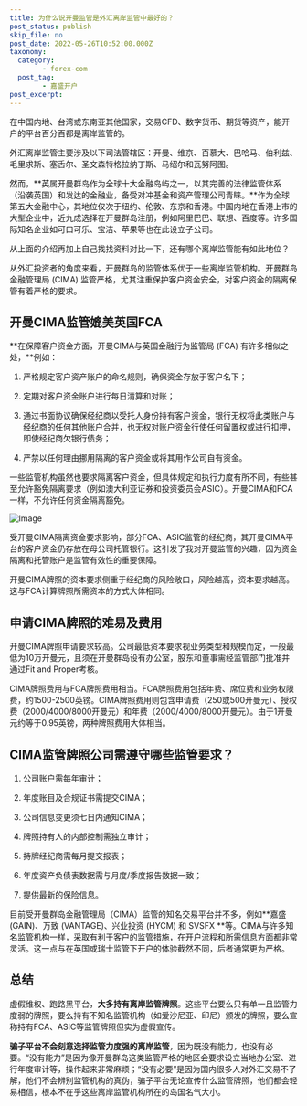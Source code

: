```yaml
---
title: 为什么说开曼监管是外汇离岸监管中最好的？
post_status: publish
skip_file: no
post_date: 2022-05-26T10:52:00.000Z
taxonomy:
  category:
        - forex-com
  post_tag:
        - 嘉盛开户
post_excerpt: 
---
```

在中国内地、台湾或东南亚其他国家，交易CFD、数字货币、期货等资产，能开户的平台百分百都是离岸监管的。

外汇离岸监管主要涉及以下司法管辖区：开曼、维京、百慕大、巴哈马、伯利兹、毛里求斯、塞舌尔、圣文森特格拉纳丁斯、马绍尔和瓦努阿图。

然而，**英属开曼群岛作为全球十大金融岛屿之一，以其完善的法律监管体系（沿袭英国）和发达的金融业，备受对冲基金和资产管理公司青睐。**作为全球第五大金融中心，其地位仅次于纽约、伦敦、东京和香港。中国内地在香港上市的大型企业中，近九成选择在开曼群岛注册，例如阿里巴巴、联想、百度等。许多国际知名企业如可口可乐、宝洁、苹果等也在此设立子公司。

从上面的介绍再加上自己找找资料对比一下，还有哪个离岸监管能有如此地位？

从外汇投资者的角度来看，开曼群岛的监管体系优于一些离岸监管机构。开曼群岛金融管理局 (CIMA) 监管严格，尤其注重保护客户资金安全，对客户资金的隔离保管有着严格的要求。

## 开曼CIMA监管媲美英国FCA

**在保障客户资金方面，开曼CIMA与英国金融行为监管局 (FCA) 有许多相似之处，**例如：

1. 严格规定客户资产账户的命名规则，确保资金存放于客户名下；

1. 定期对客户资金账户进行每日清算和对账；

1. 通过书面协议确保经纪商以受托人身份持有客户资金，银行无权将此类账户与经纪商的任何其他账户合并，也无权对账户资金行使任何留置权或进行扣押，即使经纪商欠银行债务；

1. 严禁以任何理由挪用隔离的客户资金或将其用作公司自有资金。

一些监管机构虽然也要求隔离客户资金，但具体规定和执行力度有所不同，有些甚至允许豁免隔离要求（例如澳大利亚证券和投资委员会ASIC）。开曼CIMA和FCA一样，不允许任何资金隔离豁免。

![Image](https://prod-files-secure.s3.us-west-2.amazonaws.com/39ed1227-6d7d-4570-be36-9ccd4a2c4241/bd849744-3fcb-4a37-8312-357962c8f065/image.png?X-Amz-Algorithm=AWS4-HMAC-SHA256&X-Amz-Content-Sha256=UNSIGNED-PAYLOAD&X-Amz-Credential=ASIAZI2LB466XDAWDAPV%2F20250911%2Fus-west-2%2Fs3%2Faws4_request&X-Amz-Date=20250911T101348Z&X-Amz-Expires=3600&X-Amz-Security-Token=IQoJb3JpZ2luX2VjEJr%2F%2F%2F%2F%2F%2F%2F%2F%2F%2FwEaCXVzLXdlc3QtMiJGMEQCIBe02gKTBt0zwvQXIs41WFHs6LslAxqi4k34Yh3g9GM9AiAsb8cQ08B7kKAarTa6jVYmax8CwbkC5xHsspbGGGq14Sr%2FAwgTEAAaDDYzNzQyMzE4MzgwNSIMX8y7zAQ1G%2Bxbq7tPKtwD%2Bhgiv9uK0ieLGzaw6ZMQdx9o%2FyU%2BDpC5meNtS6YcYp4Vs7ubkwNQKX7HU7pDzKU%2FzSg%2F9AXgj5wuArfqfZkJ%2B8OBjCM%2FJKi8oNPOdeLbuenwEdeHF%2BUa%2BlS1A%2FBGQbwaOQDnogsV1Qq%2B8R2eq%2BySCJB5Nxzz0T3PI0RyA1IfqHPZLSI7vKJ3QqXZ1%2BPz41h0PBGWimgy7dbxHPgHKtmWsQ7h7i0oDwCosYX66lod3zdK0X8ONWDKEE537VSBfJB2G6n9NjgqsfvdNriKB4majiR1PC1zZWHkCD5WwmLdwKFW1j5IELQXhysrMJswQkGQq4xwhK%2BczGOCKlcTis%2BbYXISm%2Bi7mUw4tXlUf7gvgCjPFYYBkeXPpcf%2FfuKjuHZWC0nZmqPM%2FFKDzP0Kj7KhmKmBUeNUQayND0w%2FfHAEtgNdm4CouYViRQlmhhIcpaeIxFhJU6uTP4snlWQyIjphALt6MPMlNqz8w1pzBFATv62ucV%2FtyQjpxaiKa7c110aDHsZ0mr8cKjkrgU7flfivfLTlQnTYirfdYyuFyFLKMVDGVKEH%2BcXJPI%2FcWwim%2B7fStHqXD86cLQd4o7atlK4Va49OvJFhd3cO%2FwR7mamCH5UvDek5duTQvLf35Ckw%2BLOKxgY6pgEibLXvg%2FK3S515C4pSFHOvKLF4GtD7wvYdkLxkBYgSLpChqKirh%2FsqQMXK0OB0dLVeTbExOldCFBCjIibRfnMjEjqkcMWGsY1oYlY9ZbUt8STna3d1A7hI3Ej9g7064mxA6gKgVkMCDDz0ZMxkre3%2BFlfuoFUmkCFlYvIZ%2FZBzy2sAal52RG8ZSsGVfw3wFLnEhvmtIlHVHEP%2F%2B1HpCrgE5t%2B5LCAe&X-Amz-Signature=d38c6abb448f40c8a882c2052254b9c0cd5d04a953092143a420df72269a0b90&X-Amz-SignedHeaders=host&x-amz-checksum-mode=ENABLED&x-id=GetObject)

受开曼CIMA隔离资金要求影响，部分FCA、ASIC监管的经纪商，其开曼CIMA平台的客户资金仍存放在母公司托管银行。这引发了我对开曼监管的兴趣，因为资金隔离和托管账户是监管有效性的重要保障。

开曼CIMA牌照的资本要求侧重于经纪商的风险敞口，风险越高，资本要求越高。这与FCA计算牌照所需资本的方式大体相同。

## **申请CIMA牌照的难易及费用**

开曼CIMA牌照申请要求较高。公司最低资本要求视业务类型和规模而定，一般最低为10万开曼元，且须在开曼群岛设有办公室，股东和董事需经监管部门批准并通过Fit and Proper考核。

CIMA牌照费用与FCA牌照费用相当。FCA牌照费用包括年费、席位费和业务权限费，约1500-2500英镑。CIMA牌照费用则包含申请费（250或500开曼元）、授权费（2000/4000/8000开曼元）和年费（2000/4000/8000开曼元）。由于1开曼元约等于0.95英镑，两种牌照费用大体相当。

## CIMA监管牌照公司需遵守哪些监管要求？

1. 公司账户需每年审计；

1. 年度账目及合规证书需提交CIMA；

1. 公司信息变更须七日内通知CIMA；

1. 牌照持有人的内部控制需独立审计；

1. 持牌经纪商需每月提交报表；

1. 年度资产负债表数据需与月度/季度报告数据一致；

1. 提供最新的保险信息。

目前受开曼群岛金融管理局（CIMA）监管的知名交易平台并不多，例如**嘉盛 (GAIN)、万致 (VANTAGE)、兴业投资 (HYCM) 和 SVSFX **等。CIMA与许多知名监管机构一样，采取有利于客户的监管措施，在开户流程和所需信息方面都非常灵活。这一点与在英国或瑞士监管下开户的体验截然不同，后者通常更为严格。

## 总结

虚假维权、跑路黑平台，**大多持有离岸监管牌照**。这些平台要么只有单一且监管力度弱的牌照，要么持有不知名监管机构（如爱沙尼亚、印尼）颁发的牌照，要么宣称持有FCA、ASIC等监管牌照但实为虚假宣传。

**骗子平台不会刻意选择监管力度强的离岸监管**，因为既没有能力，也没有必要。“没有能力”是因为像开曼群岛这类监管严格的地区会要求设立当地办公室、进行年度审计等，操作起来非常麻烦；“没有必要”是因为国内很多人对外汇交易不了解，他们不会辨别监管机构的真伪，骗子平台无论宣传什么监管牌照，他们都会轻易相信，根本不在乎这些离岸监管机构所在的岛国名气大小。